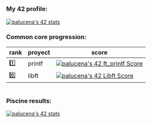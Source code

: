#
### My 42 profile:

[![palucena's 42 stats](https://badge.mediaplus.ma/greenbinary/palucena?1337Badge=off&UM6P=off)](https://github.com/oakoudad/badge42)

### Common core progression:
| rank  | proyect | score|
| ---   | --- | --- |
|1️⃣|printf| [![palucena's 42 ft_printf Score](https://badge42.vercel.app/api/v2/clh0rcvvr004008ms8n3f7co8/project/3080536)](https://github.com/JaeSeoKim/badge42) |
|0️⃣|libft| [![palucena's 42 Libft Score](https://badge42.vercel.app/api/v2/clh0rcvvr004008ms8n3f7co8/project/3069821)](https://github.com/JaeSeoKim/badge42) |
#
### Piscine results:

[![palucena's 42 stats](https://badge42.vercel.app/api/v2/clh0rcvvr004008ms8n3f7co8/stats?cursusId=9&coalitionId=216)](https://github.com/JaeSeoKim/badge42)
